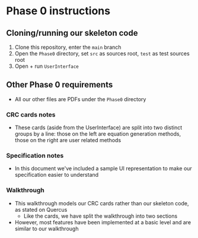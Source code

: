 # Phase 0 instructions
## Cloning/running our skeleton code
1. Clone this repository, enter the `main` branch
2. Open the `Phase0` directory, set `src` as sources root, `test` as test sources root
3. Open + run `UserInterface`
## Other Phase 0 requirements
* All our other files are PDFs under the `Phase0` directory
### CRC cards notes
* These cards (aside from the UserInterface) are split into two distinct groups by a line: those on the left are equation generation methods, those on the right are user related methods
### Specification notes
* In this document we've included a sample UI representation to make our specification easier to understand
### Walkthrough
* This walkthrough models our CRC cards rather than our skeleton code, as stated on Quercus
  * Like the cards, we have split the walkthrough into two sections
* However, most features have been implemented at a basic level and are similar to our walkthrough
